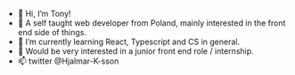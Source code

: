 - 👋 Hi, I’m Tony!
- 👀 A self taught web developer from Poland, mainly interested in the front end side of things.
- 🌱 I’m currently learning React, Typescript and CS in general.
- 💞️ Would be very interested in a junior front end role / internship.
- 📫 twitter @Hjalmar-K-sson

<!---
Hjalmar-K-sson/Hjalmar-K-sson is a ✨ special ✨ repository because its `README.md` (this file) appears on your GitHub profile.
You can click the Preview link to take a look at your changes.
--->
